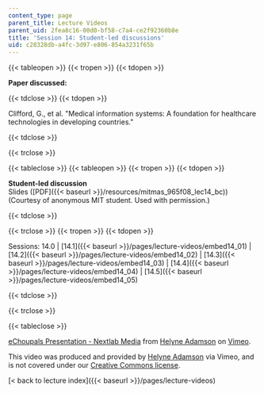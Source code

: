 ```yaml
---
content_type: page
parent_title: Lecture Videos
parent_uid: 2fea8c16-00d0-bf58-c7a4-ce2f92360b8e
title: 'Session 14: Student-led discussions'
uid: c28328db-a4fc-3d97-e806-854a3231f65b
---
```


{{< tableopen >}}
{{< tropen >}}
{{< tdopen >}}


**Paper discussed:**


{{< tdclose >}}
{{< tdopen >}}


Clifford, G., et al. "Medical information systems: A foundation for healthcare technologies in developing countries."


{{< tdclose >}}

{{< trclose >}}

{{< tableclose >}}
{{< tableopen >}}
{{< tropen >}}
{{< tdopen >}}


**Student-led discussion**  
Slides ([PDF]({{< baseurl >}}/resources/mitmas_965f08_lec14_bc)) (Courtesy of anonymous MIT student. Used with permission.)


{{< tdclose >}}

{{< trclose >}}
{{< tropen >}}
{{< tdopen >}}


Sessions: 14.0 | [14.1]({{< baseurl >}}/pages/lecture-videos/embed14_01) | [14.2]({{< baseurl >}}/pages/lecture-videos/embed14_02) | [14.3]({{< baseurl >}}/pages/lecture-videos/embed14_03) | [14.4]({{< baseurl >}}/pages/lecture-videos/embed14_04) | [14.5]({{< baseurl >}}/pages/lecture-videos/embed14_05)


{{< tdclose >}}

{{< trclose >}}

{{< tableclose >}}

[eChoupals Presentation - Nextlab Media](https://vimeo.com/2167978) from [Helyne Adamson](https://vimeo.com/helyneadamson) on [Vimeo](https://vimeo.com).

This video was produced and provided by [Helyne Adamson](https://vimeo.com/helyneadamson) via Vimeo, and is not covered under our [Creative Commons license](/terms/#cc).

[\< back to lecture index]({{< baseurl >}}/pages/lecture-videos)